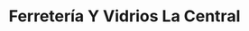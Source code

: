 ---
title: "Ferretería Y Vidrios La Central"
url: /nicoya/ferreteria-y-vidrios-la-central/
shop: hardware
---